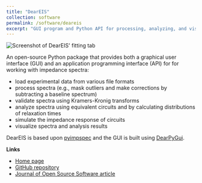 ```yaml
---
title: "DearEIS"
collection: software
permalink: /software/deareis
excerpt: "GUI program and Python API for processing, analyzing, and visualizing impedance spectra<br><img src='/images/deareis.png'>"
---
```


![Screenshot of DearEIS' fitting tab](/images/deareis.png)

An open-source Python package that provides both a graphical user interface (GUI) and an application programming interface (API) for for working with impedance spectra:

- load experimental data from various file formats
- process spectra (e.g., mask outliers and make corrections by subtracting a baseline spectrum)
- validate spectra using Kramers-Kronig transforms
- analyze spectra using equivalent circuits and by calculating distributions of relaxation times
- simulate the impedance response of circuits
- visualize spectra and analysis results

DearEIS is based upon [pyimpspec](https://vyrjana.github.io/software/pyimpspec) and the GUI is built using [DearPyGui](https://github.com/hoffstadt/DearPyGui).

**Links**

- [Home page](https://vyrjana.github.io/DearEIS/)
- [GitHub repository](https://github.com/vyrjana/DearEIS)
- [Journal of Open Source Software article](https://doi.org/10.21105/joss.04808)

